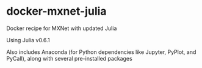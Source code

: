 # docker-mxnet-julia
Docker recipe for MXNet with updated Julia

Using Julia v0.6.1

Also includes Anaconda (for Python dependencies like Jupyter, PyPlot, and PyCall), along with several pre-installed packages
